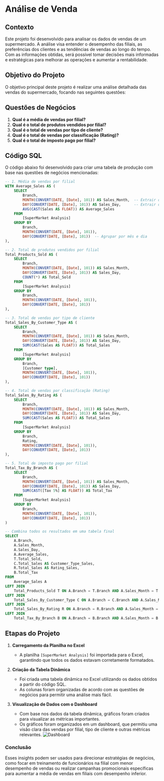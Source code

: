 # Análise de Venda

## Contexto

Este projeto foi desenvolvido para analisar os dados de vendas de um supermercado. A análise visa entender o desempenho das filiais, as preferências dos clientes e as tendências de vendas ao longo do tempo. Com as informações obtidas, será possível tomar decisões mais informadas e estratégicas para melhorar as operações e aumentar a rentabilidade.

## Objetivo do Projeto

O objetivo principal deste projeto é realizar uma análise detalhada das vendas do supermercado, focando nas seguintes questões:

## Questões de Negócios

1. **Qual é a média de vendas por filial?**
2. **Qual é o total de produtos vendidos por filial?**
3. **Qual é o total de vendas por tipo de cliente?**
4. **Qual é o total de vendas por classificação (Rating)?**
5. **Qual é o total de imposto pago por filial?**

## Código SQL

O código abaixo foi desenvolvido para criar uma tabela de produção com base nas questões de negócios mencionadas:

```sql
-- 1. Média de vendas por filial
WITH Average_Sales AS (
    SELECT 
        Branch, 
        MONTH(CONVERT(DATE, [Date], 101)) AS Sales_Month,  -- Extrair o mês
        DAY(CONVERT(DATE, [Date], 101)) AS Sales_Day,      -- Extrair o dia
        AVG(CAST(Sales AS FLOAT)) AS Average_Sales
    FROM 
        [SuperMarket Analysis]
    GROUP BY 
        Branch, 
        MONTH(CONVERT(DATE, [Date], 101)), 
        DAY(CONVERT(DATE, [Date], 101))  -- Agrupar por mês e dia
),

-- 2. Total de produtos vendidos por filial
Total_Products_Sold AS (
    SELECT 
        Branch,
        MONTH(CONVERT(DATE, [Date], 101)) AS Sales_Month,
        DAY(CONVERT(DATE, [Date], 101)) AS Sales_Day,
        COUNT(*) AS Total_Sold
    FROM 
        [SuperMarket Analysis]
    GROUP BY 
        Branch,
        MONTH(CONVERT(DATE, [Date], 101)),
        DAY(CONVERT(DATE, [Date], 101))
),

-- 3. Total de vendas por tipo de cliente
Total_Sales_By_Customer_Type AS (
    SELECT 
        Branch,
        MONTH(CONVERT(DATE, [Date], 101)) AS Sales_Month,
        DAY(CONVERT(DATE, [Date], 101)) AS Sales_Day,
        SUM(CAST(Sales AS FLOAT)) AS Total_Sales
    FROM 
        [SuperMarket Analysis]
    GROUP BY 
        Branch, 
        [Customer type],
        MONTH(CONVERT(DATE, [Date], 101)),
        DAY(CONVERT(DATE, [Date], 101))
),

-- 4. Total de vendas por classificação (Rating)
Total_Sales_By_Rating AS (
    SELECT 
        Branch,
        MONTH(CONVERT(DATE, [Date], 101)) AS Sales_Month,
        DAY(CONVERT(DATE, [Date], 101)) AS Sales_Day,
        SUM(CAST(Sales AS FLOAT)) AS Total_Sales
    FROM 
        [SuperMarket Analysis]
    GROUP BY 
        Branch, 
        Rating,
        MONTH(CONVERT(DATE, [Date], 101)),
        DAY(CONVERT(DATE, [Date], 101))
),

-- 5. Total de imposto pago por filial
Total_Tax_By_Branch AS (
    SELECT 
        Branch,
        MONTH(CONVERT(DATE, [Date], 101)) AS Sales_Month,
        DAY(CONVERT(DATE, [Date], 101)) AS Sales_Day,
        SUM(CAST([Tax 5%] AS FLOAT)) AS Total_Tax
    FROM 
        [SuperMarket Analysis]
    GROUP BY 
        Branch, 
        MONTH(CONVERT(DATE, [Date], 101)),
        DAY(CONVERT(DATE, [Date], 101))
)

-- Combina todos os resultados em uma tabela final
SELECT 
    A.Branch,
    A.Sales_Month,
    A.Sales_Day,
    A.Average_Sales,
    T.Total_Sold,
    C.Total_Sales AS Customer_Type_Sales,
    R.Total_Sales AS Rating_Sales,
    B.Total_Tax
FROM 
    Average_Sales A
LEFT JOIN 
    Total_Products_Sold T ON A.Branch = T.Branch AND A.Sales_Month = T.Sales_Month AND A.Sales_Day = T.Sales_Day
LEFT JOIN 
    Total_Sales_By_Customer_Type C ON A.Branch = C.Branch AND A.Sales_Month = C.Sales_Month AND A.Sales_Day = C.Sales_Day
LEFT JOIN 
    Total_Sales_By_Rating R ON A.Branch = R.Branch AND A.Sales_Month = R.Sales_Month AND A.Sales_Day = R.Sales_Day
LEFT JOIN 
    Total_Tax_By_Branch B ON A.Branch = B.Branch AND A.Sales_Month = B.Sales_Month AND A.Sales_Day = B.Sales_Day;
```

## Etapas do Projeto

1. **Carregamento da Planilha no Excel**
   - A planilha `[SuperMarket Analysis]` foi importada para o Excel, garantindo que todos os dados estavam corretamente formatados.

2. **Criação da Tabela Dinâmica**
   - Foi criada uma tabela dinâmica no Excel utilizando os dados obtidos a partir do código SQL.
   - As colunas foram organizadas de acordo com as questões de negócios para permitir uma análise mais fácil.

3. **Visualização de Dados com o Dashboard**
   - Com base nos dados da tabela dinâmica, gráficos foram criados para visualizar as métricas importantes.
   - Os gráficos foram organizados em um dashboard, que permitiu uma visão clara das vendas por filial, tipo de cliente e outras métricas relevantes.
![Dashboard](https://github.com/user-attachments/assets/bdb28a5a-ccfb-4a94-9c2f-dba7b47351f9)


### Conclusão

Esses insights podem ser usados para direcionar estratégias de negócios, como focar em treinamento de funcionários na filial com menor desempenho de vendas ou realizar campanhas promocionais específicas para aumentar a média de vendas em filiais com desempenho inferior.


